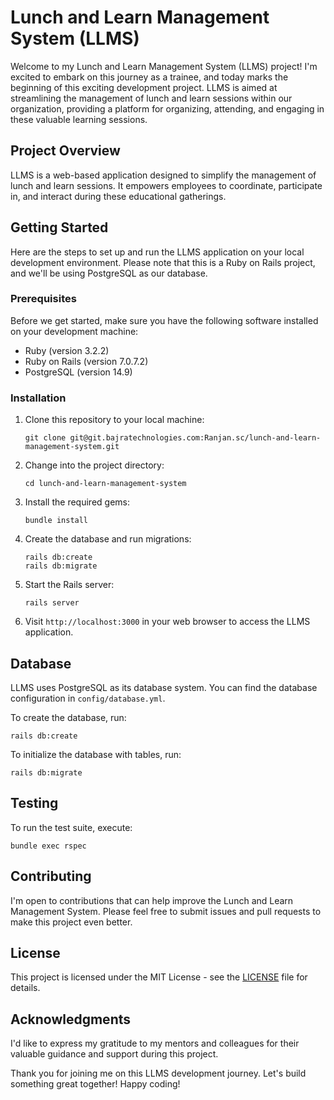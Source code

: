 # Lunch and Learn Management System (LLMS)

Welcome to my Lunch and Learn Management System (LLMS) project! I'm excited to embark on this journey as a trainee, and today marks the beginning of this exciting development project. LLMS is aimed at streamlining the management of lunch and learn sessions within our organization, providing a platform for organizing, attending, and engaging in these valuable learning sessions.

## Project Overview

LLMS is a web-based application designed to simplify the management of lunch and learn sessions. It empowers employees to coordinate, participate in, and interact during these educational gatherings.

## Getting Started

Here are the steps to set up and run the LLMS application on your local development environment. Please note that this is a Ruby on Rails project, and we'll be using PostgreSQL as our database.

### Prerequisites

Before we get started, make sure you have the following software installed on your development machine:

- Ruby (version 3.2.2)
- Ruby on Rails (version 7.0.7.2)
- PostgreSQL (version 14.9)

### Installation

1. Clone this repository to your local machine:

   ```shell
   git clone git@git.bajratechnologies.com:Ranjan.sc/lunch-and-learn-management-system.git
   ```

2. Change into the project directory:

   ```shell
   cd lunch-and-learn-management-system
   ```

3. Install the required gems:

   ```shell
   bundle install
   ```

4. Create the database and run migrations:

   ```shell
   rails db:create
   rails db:migrate
   ```

5. Start the Rails server:

   ```shell
   rails server
   ```

6. Visit `http://localhost:3000` in your web browser to access the LLMS application.

## Database

LLMS uses PostgreSQL as its database system. You can find the database configuration in `config/database.yml`.

To create the database, run:

```shell
rails db:create
```

To initialize the database with tables, run:

```shell
rails db:migrate
```

## Testing

To run the test suite, execute:

```shell
bundle exec rspec
```

## Contributing

I'm open to contributions that can help improve the Lunch and Learn Management System. Please feel free to submit issues and pull requests to make this project even better.

## License

This project is licensed under the MIT License - see the [LICENSE](LICENSE) file for details.

## Acknowledgments

I'd like to express my gratitude to my mentors and colleagues for their valuable guidance and support during this project.

Thank you for joining me on this LLMS development journey. Let's build something great together! Happy coding!